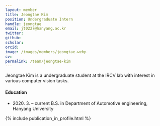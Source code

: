 ```yaml
---
layout: member
title: Jeongtae Kim
position: Undergraduate Intern
handle: jeongtae
email: jt0227@hanyang.ac.kr
twitter: 
github: 
scholar: 
orcid: 
image: /images/members/jeongtae.webp
cv: 
permalink: /team/jeongtae-kim
---
```


Jeongtae Kim is a undergraduate student at the IRCV lab with interest in various computer vision tasks.


#### Education

<ul class="chronological">
  <li><span>2020. 3. – current</span> B.S. in Department of Automotive engineering, Hanyang University</li>
</ul>

{% include publication_in_profile.html %}

